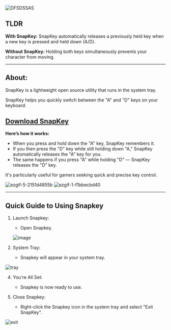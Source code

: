 ![DFSDSSAS](https://github.com/user-attachments/assets/db8591f7-dca1-4649-bd11-2e6ae257634e)

**TLDR**
--------------------------------------------------------------------------------------------------

**With SnapKey:** SnapKey automatically releases a previously held key when a new key is pressed and held down (A/D).

**Without SnapKey:** Holding both keys simultaneously prevents your character from moving.


--------------------------------------------------------------------------------------------------



**About:**
--------------------------------------------------------------------------------------------------


SnapKey is a lightweight open source utility that runs in the system tray.

SnapKey helps you quickly switch between the "A" and "D" keys on your keyboard.

**[Download SnapKey](https://github.com/cafali/SnapKey/releases/tag/SnapKey)**
--------------------------------------------------------------------------------------------------
**Here’s how it works:**
- When you press and hold down the "A" key, SnapKey remembers it.
- If you then press the "D" key while still holding down "A," SnapKey automatically releases the "A" key for you.
- The same happens if you press "A" while holding "D" — SnapKey releases the "D" key.

It's particularly useful for gamers seeking quick and precise key control. 

![ezgif-5-2151d4855b](https://github.com/user-attachments/assets/e70c8a55-e282-4fb3-9a4e-6bc3eff0c2a6)
![ezgif-1-f1bbecbd40](https://github.com/user-attachments/assets/09207ac6-8939-446b-b06e-5ec2095e8cb8)

--------------------------------------------------------------------------------------------------

**Quick Guide to Using Snapkey**
--------------------------------------------------------------------------------------------------

1. Launch Snapkey:
   - Open Snapkey.

    ![image](https://github.com/user-attachments/assets/b420fe49-bd7d-432d-a68f-1e66f468a648)



2. System Tray:
   - Snapkey will appear in your system tray.

![tray](https://github.com/user-attachments/assets/26c08735-76f2-4bc0-aa75-44c9a866b453)



4. You're All Set:
   - Snapkey is now ready to use.

5. Close Snapkey:
   - Right-click the Snapkey icon in the system tray and select "Exit SnapKey".

![exit](https://github.com/user-attachments/assets/d9266b0c-75f0-4c07-9d55-4924a2515b82)

